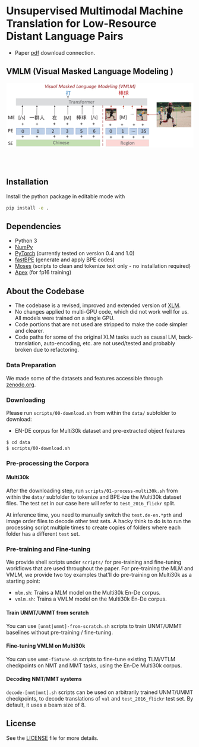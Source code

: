 # Unsupervised Multimodal Machine Translation for Low-Resource Distant Language Pairs

- Paper [pdf](http://dx.doi.org/10.1145/3652161) download connection.
## VMLM (Visual Masked Language Modeling )

![vtmlm](./vmlm.png)

<br>
<br>



## Installation

Install the python package in editable mode with
```bash
pip install -e .
```

## Dependencies

- Python 3
- [NumPy](http://www.numpy.org/)
- [PyTorch](http://pytorch.org/) (currently tested on version 0.4 and 1.0)
- [fastBPE](https://github.com/facebookresearch/XLM/tree/master/tools#fastbpe) (generate and apply BPE codes)
- [Moses](https://github.com/facebookresearch/XLM/tree/master/tools#tokenizers) (scripts to clean and tokenize text only - no installation required)
- [Apex](https://github.com/nvidia/apex#quick-start) (for fp16 training)


## About the Codebase
- The codebase is a revised, improved and extended version of [XLM](https://github.com/facebookresearch/XLM).
- No changes applied to multi-GPU code, which did not work well for us. All models were trained on a single GPU.
- Code portions that are not used are stripped to make the code simpler and clearer.
- Code paths for some of the original XLM tasks such as causal LM, back-translation, auto-encoding, etc.
  are not used/tested and probably broken due to refactoring.
  
 
### Data Preparation
We made some of the datasets and features accessible through [zenodo.org](https://zenodo.org/record/4646961).


### Downloading

Please run `scripts/00-download.sh` from within the `data/` subfolder to download:
- EN-DE corpus for Multi30k dataset and pre-extracted object features

```
$ cd data
$ scripts/00-download.sh
```

### Pre-processing the Corpora
#### Multi30k
After the downloading step, run `scripts/01-process-multi30k.sh` from within the `data/` subfolder
to tokenize and BPE-ize the Multi30k dataset files. The test set in our case here
will refer to `test_2016_flickr` split.

At inference time, you need to manually switch the `test.de-en.*pth` and image order files
to decode other test sets. A hacky think to do is to run the processing script multiple
times to create copies of folders where each folder has a different `test` set.


### Pre-training and Fine-tuning

We provide shell scripts under `scripts/` for pre-training and fine-tuning workflows that are
used throughout the paper. For pre-training the MLM and VMLM, we provide two
toy examples that'll do pre-training on Multi30k as a starting point:

- `mlm.sh`: Trains a MLM model on the Multi30k En-De corpus.
- `vmlm.sh`: Trains a VMLM model on the Multi30k En-De corpus.


#### Train UNMT/UMMT from scratch
You can use `[unmt|ummt]-from-scratch.sh` scripts to train UNMT/UMMT
baselines without pre-training / fine-tuning.

#### Fine-tuning VMLM on Multi30k
You can use `ummt-fintune.sh` scripts to fine-tune
existing TLM/VTLM checkpoints on NMT and MMT tasks, using the En-De Multi30k corpus.

#### Decoding NMT/MMT systems
`decode-[nmt|mmt].sh` scripts can be used on arbitrarily trained UNMT/UMMT
checkpoints, to decode translations of `val` and `test_2016_flickr` test set.
By default, it uses a beam size of 8.



## License

See the [LICENSE](LICENSE) file for more details.

